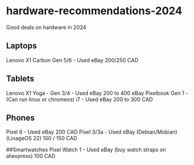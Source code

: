# hardware-recommendations-2024
Good deals on hardware in 2024

## Laptops
Lenovo X1 Carbon Gen 5/6 - Used eBay 200/250 CAD

## Tablets
Lenovo X1 Yoga - Gen 3/4 - Used eBay 200 to 400 eBay
Pixelbook Gen 1 - (Can run linux or chromeos) i7 - Used eBay 200 to 300 CAD

## Phones
Pixel 6 - Used eBay 200 CAD
Pixel 3/3a - Used eBay (Debian/Mobian) (LinageOS 22) 100 / 150 CAD

##Smartwatches
Pixel Watch 1 - Used eBay (buy watch straps on aliexpress) 100 CAD
